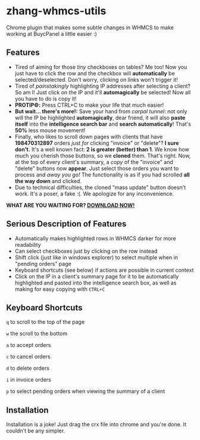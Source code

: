 zhang-whmcs-utils
===============
Chrome plugin that makes some subtle changes in WHMCS to make working at BuycPanel a little easier :)

Features
-----
-  Tired of aiming for those *tiny* checkboxes on tables? Me too! Now you just have to click the row and the checkbox will **automatically** be selected/deselected. Don't worry, clicking on links won't trigger it!
-  Tired of *painstakingly* highlighting IP addresses after selecting a client? So am I! Just click on the IP and it'll **automagically** be selected! Now all you have to do is copy it!
  - **PROTIP©:** Press CTRL+C to make your life that much easier!
  - **But wait... there's more!:** Save your hand from *carpal tunnel*: not only will the IP be highlighted **automagically**, dear friend, it will also **paste itself** into the **intelligence search bar** and **search automatically**! That's **50%** less mouse movement!
-  Finally, who likes to scroll down pages with clients that have **198470312897** orders *just for* clicking "invoice" or "delete"? **I sure don't.** It's a well known fact: **2 is greater (better) than 1**. We know how much you cherish those buttons, so we **cloned** them. That's right. Now, at the top of every client's summary, a *copy* of the "invoice" and "delete" buttons now **appear**. Just select those orders you want to process and *away you go!* The functionality is as if you had scrolled **all the way down** and clicked.
  - Due to technical difficulties, the cloned "mass update" button doesn't work. It's a poser, a fake :(. We apologize for any inconvenience.

**WHAT ARE YOU WAITING FOR? [DOWNLOAD NOW!](https://github.com/Zhangerr/zhang-whmcs-utils/raw/master/cpanel-extension.zip)**

Serious Description of Features
----

-  Automatically makes highlighted rows in WHMCS darker for more readability
-  Can select checkboxes just by clicking on the row instead
-  Shift click (just like in windows explorer) to select multiple when in "pending orders" page
-  Keyboard shortcuts (see below) if actions are possible in current context
-  Click on the IP in a client's summary page for it to be automatically highlighted and pasted into the intelligence search box, as well as making for easy copying with `CTRL+C`

Keyboard Shortcuts
-----
`q` to scroll to the top of the page

`w` the scroll to the bottom

`a` to accept orders

`c` to cancel orders

`d` to delete orders

`i` in invoice orders

`p` to select pending orders when viewing the summary of a client

Installation
----

Installation is a joke! Just drag the crx file into chrome and you're done. It couldn't be any simpler.
